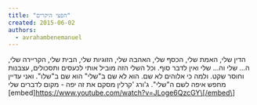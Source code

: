 ```yaml
---
title: "חפצי היקרים"
created: 2015-06-02
authors: 
  - avrahambenemanuel
---
```


הדין שלי, האמת שלי, הכסף שלי, האהבה שלי, הזוגיות שלי, הבית שלי, הקריירה שלי, ה... שלי וה... שלי ואין לדבר סוף. וכל השלי הזה מוביל אותי לכעסים ותסכולים, עצבנות וחוסר שקט. ולמה כי אלוהים לא שם. הוא לא שם ב"שלי" הוא שם ב"שלו". ואני עדיין מחפש איפה לשם ה"שלי". ג'ורג 'קרלין מסקם את זה יפה - מקום לדברים שלי \[embed\]https://www.youtube.com/watch?v=JLoge6QzcGY\[/embed\]
